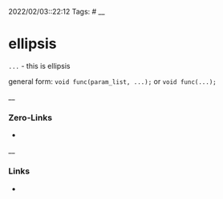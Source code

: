 2022/02/03::22:12
Tags: #
__
# ellipsis
`...` - this is ellipsis

general form:
`void func(param_list, ...);`
or
`void func(...);`

__
### Zero-Links
-
__
### Links
-